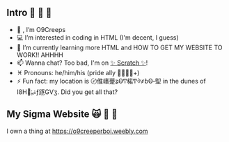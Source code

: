Intro 🤫 🤔 🗿
--------
- 👋 , I’m O9Creeps
- 💻 I’m interested in coding in HTML (I'm decent, I guess)
- 🌱 I’m currently learning more HTML and HOW TO GET MY WEBSITE TO WORK!! AHHHH
- 📫 Wanna chat? Too bad, I'm on <a href="https://scratch.mit.edu/users/O9CreeperBoi/">✨ Scratch ✨</a>!
- ♓ Pronouns: he/him/his (pride ally 🏳‍🌈🏳‍⚧+)
- ⚡ Fun fact: my location is 〄倠㠡䠢ʑѲͲ楉Ͳঔ҂ɓѲ‑堲 in the dunes of Ι8Hݲݶࢅƒ䝇GѴʒ. Did you get all that?

My Sigma Website 🙀 👀 🌚
---------
I own a thing at https://o9creeperboi.weebly.com
